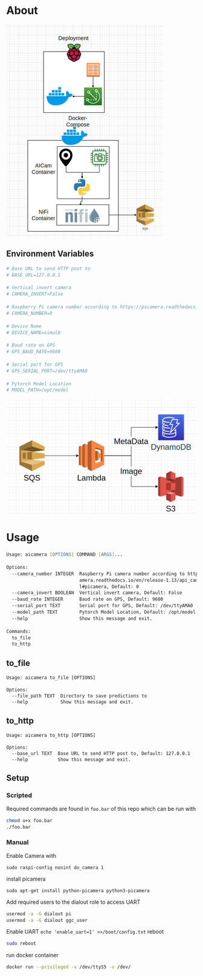 # About

![Raspberry Pi Pipleine](docs/PiPipeline.png)

## Environment Variables
```zsh
# Base URL to send HTTP post to
# BASE_URL=127.0.0.1

# Vertical invert camera
# CAMERA_INVERT=False

# Raspberry Pi camera number according to https://picamera.readthedocs.io/en/release-1.13/api_camera.html#picamera
# CAMERA_NUMBER=0

# Device Name
# DEVICE_NAME=simul8

# Baud rate on GPS
# GPS_BAUD_RATE=9600

# Serial port for GPS
# GPS_SERIAL_PORT=/dev/ttyAMA0

# Pytorch Model Location
# MODEL_PATH=/opt/model
```


![AWS Pipeline](docs/AWSFlow.png)

# Usage
```zsh
Usage: aicamera [OPTIONS] COMMAND [ARGS]...

Options:
  --camera_number INTEGER  Raspberry Pi camera number according to https://pic
                           amera.readthedocs.io/en/release-1.13/api_camera.htm
                           l#picamera, Default: 0
  --camera_invert BOOLEAN  Vertical invert camera, Default: False
  --baud_rate INTEGER      Baud rate on GPS, Default: 9600
  --serial_port TEXT       Serial port for GPS, Default: /dev/ttyAMA0
  --model_path TEXT        Pytorch Model Location, Default: /opt/model
  --help                   Show this message and exit.

Commands:
  to_file
  to_http
```

## to_file
```
Usage: aicamera to_file [OPTIONS]

Options:
  --file_path TEXT  Directory to save predictions to
  --help            Show this message and exit.
```
## to_http
```
Usage: aicamera to_http [OPTIONS]

Options:
  --base_url TEXT  Base URL to send HTTP post to, Default: 127.0.0.1
  --help           Show this message and exit.
```


## Setup
### Scripted
Required commands are found in ```foo.bar``` of this repo which can be run with 
```bash
chmod u+x foo.bar
./foo.bar
```
### Manual

Enable Camera with 
```
sudo raspi-config nonint do_camera 1
```
install picamera 
```
sudo apt-get install python-picamera python3-picamera
```
Add required users to the dialout role to access UART
```zsh
usermod -a -G dialout pi
usermod -a -G dialout ggc_user
```
Enable UART
```echo 'enable_uart=1' >>/boot/config.txt```
reboot
```bash
sudo reboot
```


run docker container
```zsh
docker run --privileged -v /dev/ttyS5 -v /dev/
```